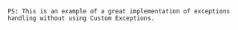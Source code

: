 ``PS: This is an example of a great implementation of exceptions handling without using Custom Exceptions.``